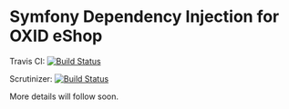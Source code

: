 # Symfony Dependency Injection for OXID eShop

Travis CI: [![Build Status](https://travis-ci.org/asilgalis/oxid-symfony-dependency-injection.svg?branch=php-5.4)](https://travis-ci.org/asilgalis/oxid-symfony-dependency-injection)

Scrutinizer: [![Build Status](https://scrutinizer-ci.com/g/asilgalis/oxid-symfony-dependency-injection/badges/build.png?b=php-5.4)](https://scrutinizer-ci.com/g/asilgalis/oxid-symfony-dependency-injection/build-status/php-5.4)

More details will follow soon.
